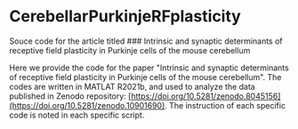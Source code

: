 # CerebellarPurkinjeRFplasticity
Souce code for the article titled ### Intrinsic and synaptic determinants of receptive field plasticity in Purkinje cells of the mouse cerebellum

Here we provide the code for the paper "Intrinsic and synaptic determinants of receptive field plasticity in Purkinje cells of the mouse cerebellum". The codes are written in MATLAT R2021b, and used to analyze the data published in Zenodo repository: [https://doi.org/10.5281/zenodo.8045156](https://doi.org/10.5281/zenodo.10901690). The instruction of each specific code is noted in each specific script.
